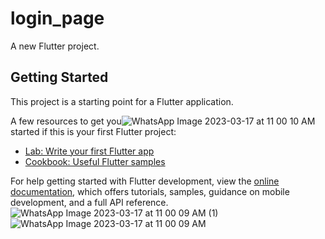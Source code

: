 # login_page

A new Flutter project.

## Getting Started

This project is a starting point for a Flutter application.

A few resources to get you![WhatsApp Image 2023-03-17 at 11 00 10 AM](https://user-images.githubusercontent.com/62253501/225820907-df9ce473-de4a-4c5e-a8e1-7533087d869d.jpeg)
 started if this is your first Flutter project:

- [Lab: Write your first Flutter app](https://docs.flutter.dev/get-started/codelab)
- [Cookbook: Useful Flutter samples](https://docs.flutter.dev/cookbook)

For help getting started with Flutter development, view the
[online documentation](https://docs.flutter.dev/), which offers tutorials,
samples, guidance on mobile development, and a full API reference.
![WhatsApp Image 2023-03-17 at 11 00 09 AM (1)](https://user-images.githubusercontent.com/62253501/225821023-8c368aa9-6c35-4b40-a6ed-2a21d73c1ff2.jpeg)
![WhatsApp Image 2023-03-17 at 11 00 09 AM](https://user-images.githubusercontent.com/62253501/225821038-5f3ace9a-5393-4696-82f9-dc680da0169c.jpeg)
